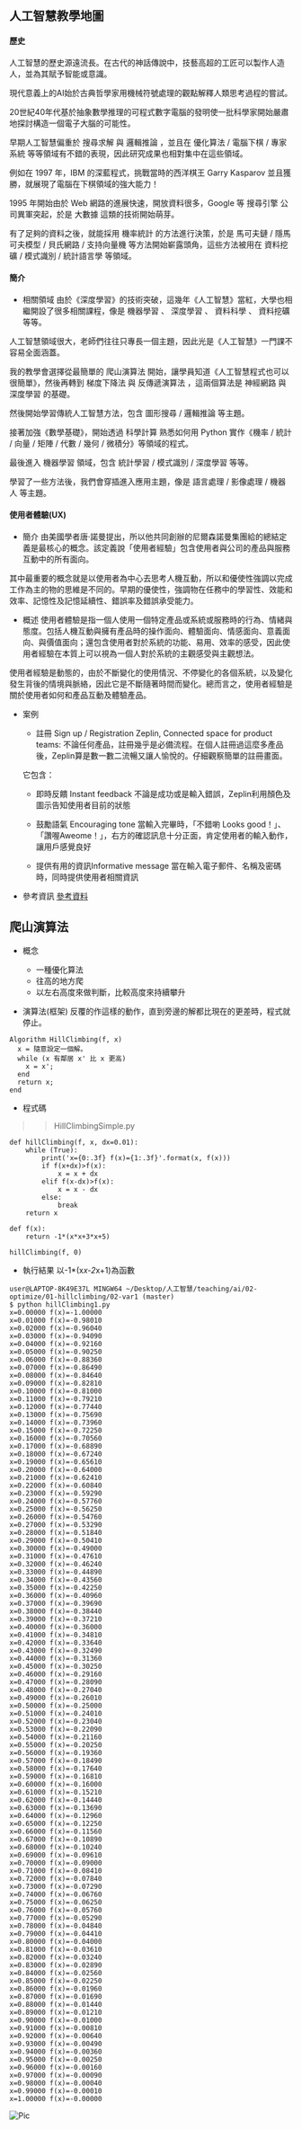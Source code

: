## 人工智慧教學地圖
#### 歷史
人工智慧的歷史源遠流長。在古代的神話傳說中，技藝高超的工匠可以製作人造人，並為其賦予智能或意識。

現代意義上的AI始於古典哲學家用機械符號處理的觀點解釋人類思考過程的嘗試。

20世紀40年代基於抽象數學推理的可程式數字電腦的發明使一批科學家開始嚴肅地探討構造一個電子大腦的可能性。

早期人工智慧偏重於 搜尋求解 與 邏輯推論 ，並且在 優化算法 / 電腦下棋 / 專家系統 等等領域有不錯的表現，因此研究成果也相對集中在這些領域。

例如在 1997 年，IBM 的深藍程式，挑戰當時的西洋棋王 Garry Kasparov 並且獲勝，就展現了電腦在下棋領域的強大能力！

1995 年開始由於 Web 網路的進展快速，開放資料很多，Google 等 搜尋引擎 公司異軍突起，於是 大數據 這類的技術開始萌芽。

有了足夠的資料之後，就能採用 機率統計 的方法進行決策，於是 馬可夫鏈 / 隱馬可夫模型 / 貝氏網路 / 支持向量機 等方法開始嶄露頭角，這些方法被用在 資料挖礦 / 模式識別 / 統計語言學 等領域。

#### 簡介
* 相關領域
由於《深度學習》的技術突破，這幾年《人工智慧》當紅，大學也相繼開設了很多相關課程，像是 機器學習 、 深度學習 、 資料科學 、 資料挖礦 等等。

人工智慧領域很大，老師們往往只專長一個主題，因此光是《人工智慧》一門課不容易全面涵蓋。

我的教學會選擇從最簡單的 爬山演算法 開始，讓學員知道《人工智慧程式也可以很簡單》，然後再轉到 梯度下降法 與 反傳遞演算法 ，這兩個算法是 神經網路 與 深度學習 的基礎。

然後開始學習傳統人工智慧方法，包含 圖形搜尋 / 邏輯推論 等主題。

接著加強《數學基礎》，開始透過 科學計算 熟悉如何用 Python 實作《機率 / 統計 / 向量 / 矩陣 / 代數 / 幾何 / 微積分》等領域的程式。

最後進入 機器學習 領域，包含 統計學習 / 模式識別 / 深度學習 等等。

學習了一些方法後，我們會穿插進入應用主題，像是 語言處理 / 影像處理 / 機器人 等主題。

#### 使用者體驗(UX)
* 簡介
由美國學者唐·諾曼提出，所以他共同創辦的尼爾森諾曼集團給的總結定義是最核心的概念。該定義說「使用者經驗」包含使用者與公司的產品與服務互動中的所有面向。

其中最重要的概念就是以使用者為中心去思考人機互動，所以和優使性強調以完成工作為主的物的思維是不同的。早期的優使性，強調物在任務中的學習性、效能和效率、記憶性及記憶延續性、錯誤率及錯誤承受能力。

* 概述
使用者體驗是指一個人使用一個特定產品或系統或服務時的行為、情緒與態度。包括人機互動與擁有產品時的操作面向、體驗面向、情感面向、意義面向、與價值面向；還包含使用者對於系統的功能、易用、效率的感受，因此使用者經驗在本質上可以視為一個人對於系統的主觀感受與主觀想法。

使用者經驗是動態的，由於不斷變化的使用情況、不停變化的各個系統，以及變化發生背後的情境與脈絡，因此它是不斷隨著時間而變化。總而言之，使用者經驗是關於使用者如何和產品互動及體驗產品。

* 案例
    * 註冊 Sign up / Registration
    Zeplin, Connected space for product teams:
    不論任何產品，註冊幾乎是必備流程。在個人註冊過這麼多產品後，Zeplin算是數一數二流暢又讓人愉悅的。仔細觀察簡單的註冊畫面。
    
    它包含：
    * 即時反饋 Instant feedback
    不論是成功或是輸入錯誤，Zeplin利用顏色及圖示告知使用者目前的狀態

    * 鼓勵語氣 Encouraging tone
    當輸入完畢時，「不錯喲 Looks good！」、「讚喔Aweome！」，右方的確認訊息十分正面，肯定使用者的輸入動作，讓用戶感覺良好

    * 提供有用的資訊Informative message
    當在輸入電子郵件、名稱及密碼時，同時提供使用者相關資訊

* 參考資訊
[參考資料](https://medium.com/uxeastmeetswest/%E5%A5%BDux%E8%A8%AD%E8%A8%88%E6%A1%88%E4%BE%8B%E5%88%86%E4%BA%AB-%E4%B8%8A-%E4%B8%83%E5%A4%A7%E5%9F%BA%E6%9C%AC%E4%BD%BF%E7%94%A8%E6%83%85%E5%A2%83-good-ux-design-examples-7-basic-user-scenarios-bcd9fe0f22e4)


## 爬山演算法
* 概念
    * 一種優化算法
    * 往高的地方爬
    * 以左右高度來做判斷，比較高度來持續攀升

* 演算法(框架)
反覆的作這樣的動作，直到旁邊的解都比現在的更差時，程式就停止。

```
Algorithm HillClimbing(f, x)
  x = 隨意設定一個解。
  while (x 有鄰居 x' 比 x 更高)
    x = x';
  end
  return x;
end
```

* 程式碼
>>HillClimbingSimple.py
```
def hillClimbing(f, x, dx=0.01):
    while (True):
        print('x={0:.3f} f(x)={1:.3f}'.format(x, f(x)))
        if f(x+dx)>f(x):
            x = x + dx
        elif f(x-dx)>f(x):
            x = x - dx
        else:
            break
    return x

def f(x):
    return -1*(x*x+3*x+5)

hillClimbing(f, 0)
```
* 執行結果
以-1*(x*x-2*x+1)為函數
```
user@LAPTOP-8K49E37L MINGW64 ~/Desktop/人工智慧/teaching/ai/02-optimize/01-hillclimbing/02-var1 (master)
$ python hillClimbing1.py
x=0.00000 f(x)=-1.00000
x=0.01000 f(x)=-0.98010
x=0.02000 f(x)=-0.96040
x=0.03000 f(x)=-0.94090
x=0.04000 f(x)=-0.92160
x=0.05000 f(x)=-0.90250
x=0.06000 f(x)=-0.88360
x=0.07000 f(x)=-0.86490
x=0.08000 f(x)=-0.84640
x=0.09000 f(x)=-0.82810
x=0.10000 f(x)=-0.81000
x=0.11000 f(x)=-0.79210
x=0.12000 f(x)=-0.77440
x=0.13000 f(x)=-0.75690
x=0.14000 f(x)=-0.73960
x=0.15000 f(x)=-0.72250
x=0.16000 f(x)=-0.70560
x=0.17000 f(x)=-0.68890
x=0.18000 f(x)=-0.67240
x=0.19000 f(x)=-0.65610
x=0.20000 f(x)=-0.64000
x=0.21000 f(x)=-0.62410
x=0.22000 f(x)=-0.60840
x=0.23000 f(x)=-0.59290
x=0.24000 f(x)=-0.57760
x=0.25000 f(x)=-0.56250
x=0.26000 f(x)=-0.54760
x=0.27000 f(x)=-0.53290
x=0.28000 f(x)=-0.51840
x=0.29000 f(x)=-0.50410
x=0.30000 f(x)=-0.49000
x=0.31000 f(x)=-0.47610
x=0.32000 f(x)=-0.46240
x=0.33000 f(x)=-0.44890
x=0.34000 f(x)=-0.43560
x=0.35000 f(x)=-0.42250
x=0.36000 f(x)=-0.40960
x=0.37000 f(x)=-0.39690
x=0.38000 f(x)=-0.38440
x=0.39000 f(x)=-0.37210
x=0.40000 f(x)=-0.36000
x=0.41000 f(x)=-0.34810
x=0.42000 f(x)=-0.33640
x=0.43000 f(x)=-0.32490
x=0.44000 f(x)=-0.31360
x=0.45000 f(x)=-0.30250
x=0.46000 f(x)=-0.29160
x=0.47000 f(x)=-0.28090
x=0.48000 f(x)=-0.27040
x=0.49000 f(x)=-0.26010
x=0.50000 f(x)=-0.25000
x=0.51000 f(x)=-0.24010
x=0.52000 f(x)=-0.23040
x=0.53000 f(x)=-0.22090
x=0.54000 f(x)=-0.21160
x=0.55000 f(x)=-0.20250
x=0.56000 f(x)=-0.19360
x=0.57000 f(x)=-0.18490
x=0.58000 f(x)=-0.17640
x=0.59000 f(x)=-0.16810
x=0.60000 f(x)=-0.16000
x=0.61000 f(x)=-0.15210
x=0.62000 f(x)=-0.14440
x=0.63000 f(x)=-0.13690
x=0.64000 f(x)=-0.12960
x=0.65000 f(x)=-0.12250
x=0.66000 f(x)=-0.11560
x=0.67000 f(x)=-0.10890
x=0.68000 f(x)=-0.10240
x=0.69000 f(x)=-0.09610
x=0.70000 f(x)=-0.09000
x=0.71000 f(x)=-0.08410
x=0.72000 f(x)=-0.07840
x=0.73000 f(x)=-0.07290
x=0.74000 f(x)=-0.06760
x=0.75000 f(x)=-0.06250
x=0.76000 f(x)=-0.05760
x=0.77000 f(x)=-0.05290
x=0.78000 f(x)=-0.04840
x=0.79000 f(x)=-0.04410
x=0.80000 f(x)=-0.04000
x=0.81000 f(x)=-0.03610
x=0.82000 f(x)=-0.03240
x=0.83000 f(x)=-0.02890
x=0.84000 f(x)=-0.02560
x=0.85000 f(x)=-0.02250
x=0.86000 f(x)=-0.01960
x=0.87000 f(x)=-0.01690
x=0.88000 f(x)=-0.01440
x=0.89000 f(x)=-0.01210
x=0.90000 f(x)=-0.01000
x=0.91000 f(x)=-0.00810
x=0.92000 f(x)=-0.00640
x=0.93000 f(x)=-0.00490
x=0.94000 f(x)=-0.00360
x=0.95000 f(x)=-0.00250
x=0.96000 f(x)=-0.00160
x=0.97000 f(x)=-0.00090
x=0.98000 f(x)=-0.00040
x=0.99000 f(x)=-0.00010
x=1.00000 f(x)=-0.00000
```
![Pic](https://github.com/brian891005/ai109b/tree/main/Note/%E5%9C%96%E7%89%87/function.jpg)
